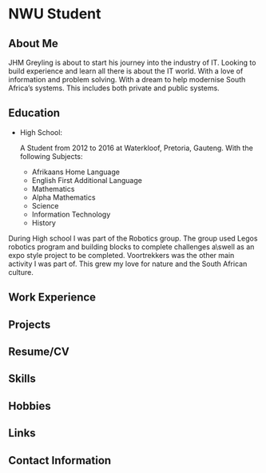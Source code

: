 # NWU Student

## About Me

JHM Greyling is about to start his journey into the industry of IT. 
Looking to build experience and learn all there is about the IT world. 
With a love of information and problem solving. 
With a dream to help modernise South Africa’s systems. 
This includes both private and public systems.

## Education
- High School:

  A Student from 2012 to 2016 at Waterkloof, Pretoria, Gauteng. With the following Subjects:
  - Afrikaans Home Language
  - English First Additional Language
  - Mathematics
  - Alpha Mathematics
  - Science
  - Information Technology
  - History

During High school I was part of the Robotics group. The group used Legos robotics program and building blocks to complete challenges a\swell as an expo style project to be completed. Voortrekkers was the other main activity I was part of. This grew my love for nature and the South African culture.

## Work Experience 

## Projects

## Resume/CV

## Skills

## Hobbies

## Links

## Contact Information

